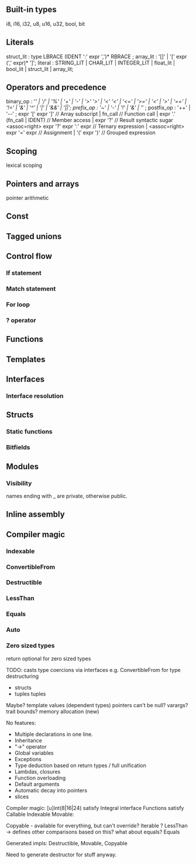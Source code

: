 
## Built-in types
i8, i16, i32, u8, u16, u32, bool, bit

## Literals
struct_lit : type LBRACE (IDENT ':' expr ',')* RBRACE ;
array_lit : '[]' | '[' expr (',' expr)* ']';
literal : STRING_LIT | CHAR_LIT | INTEGER_LIT | float_lit | bool_lit | struct_lit | array_lit;

## Operators and precedence
binary_op : '*' | '/' | '%' | '+' | '-' | '>' '>' | '<' '<' | '<=' | '>=' | '<' | '>'
    | '==' | '!=' |  '&' | '^' | '|' | '&&' | '||';
prefix_op : '~' | '-' | '!' | '&' | '*' ;
postfix_op : '++' | '--' ;
expr '[' expr ']'  // Array subscript
    | fn_call  // Function call
    | expr '.' (fn_call | IDENT)  // Member access
    | expr '?'  // Result syntactic sugar
<assoc=right> expr '?' expr ':' expr  // Ternary expression
    | <assoc=right> expr '=' expr  // Assignment
    | '(' expr ')' // Grouped expression

## Scoping
lexical scoping

## Pointers and arrays
pointer arithmetic

## Const

## Tagged unions

## Control flow
### If statement
### Match statement
### For loop
### ? operator

## Functions

## Templates

## Interfaces
### Interface resolution

## Structs
### Static functions
### Bitfields

## Modules
### Visibility
names ending with _ are private, otherwise public.

## Inline assembly

## Compiler magic
### Indexable
### ConvertibleFrom
### Destructible
### LessThan
### Equals
### Auto
### Zero sized types
return optional for zero sized types

TODO:
casts
type coercions via interfaces e.g. ConvertibleFrom<type> for type
destructuring
 - structs
 - tuples
tuples

Maybe?
template values (dependent types)
pointers can't be null?
varargs?
trait bounds?
memory allocation (new)

No features:
- Multiple declarations in one line.
- Inheritance
- "->" operator
- Global variables
- Exceptions
- Type deduction based on return types / full unification
- Lambdas, closures
- Function overloading
- Default arguments
- Automatic decay into pointers
- slices

Compiler magic:
[u]int(8|16|24) satisfy Integral interface
Functions satisfy Callable
Indexable
Movable:

Copyable - available for everything, but can't override?
Iterable ?
LessThan -> defines other comparisons based on this? what about equals?
Equals

Generated impls: Destructible, Movable, Copyable

Need to generate destructor for stuff anyway.
